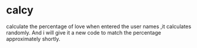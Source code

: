 # calcy
calculate the percentage of love when entered the user names ,it calculates randomly.
And i will give it a new code to match the percentage approximately shortly.
